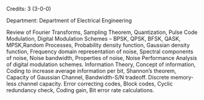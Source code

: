 Credits: 3 (3-0-0)

Department: Department of Electrical Engineering

Review of Fourier Transforms, Sampling Theorem, Quantization, Pulse Code Modulation, Digital Modulation Schemes – BPSK, QPSK, BFSK, QASK, MPSK,Random Processes, Probability density function, Gaussian density function, Frequency domain representation of noise, Spectral components of noise, Noise bandwidth, Properties of noise, Noise Performance Analysis of digital modulation schemes. Information Theory, Concept of information, Coding to increase average information per bit, Shannon’s theorem, Capacity of Gaussian Channel, Bandwidth-S/N tradeoff. Discrete memory-less channel capacity. Error correcting codes, Block codes, Cyclic redundancy check, Coding gain, Bit error rate calculations.